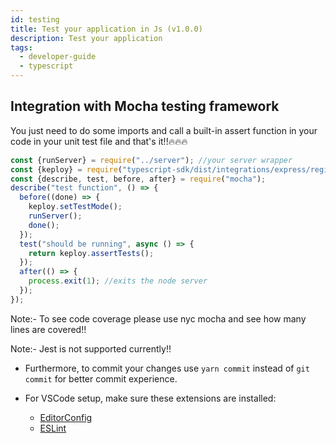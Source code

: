 ```yaml
---
id: testing
title: Test your application in Js (v1.0.0)
description: Test your application
tags:
  - developer-guide
  - typescript
---
```


## Integration with Mocha testing framework

You just need to do some imports and call a built-in assert function in your code in your unit test file and that's it!!🔥🔥🔥

```js
const {runServer} = require("../server"); //your server wrapper
const {keploy} = require("typescript-sdk/dist/integrations/express/register");
const {describe, test, before, after} = require("mocha");
describe("test function", () => {
  before((done) => {
    keploy.setTestMode();
    runServer();
    done();
  });
  test("should be running", async () => {
    return keploy.assertTests();
  });
  after(() => {
    process.exit(1); //exits the node server
  });
});
```

Note:- To see code coverage please use nyc mocha and see how many lines are covered!!

Note:- Jest is not supported currently!!

- Furthermore, to commit your changes use `yarn commit` instead of `git commit` for better commit experience.

- For VSCode setup, make sure these extensions are installed:
  - [EditorConfig](https://marketplace.visualstudio.com/items?itemName=EditorConfig.EditorConfig)
  - [ESLint](https://marketplace.visualstudio.com/items?itemName=dbaeumer.vscode-eslint)
